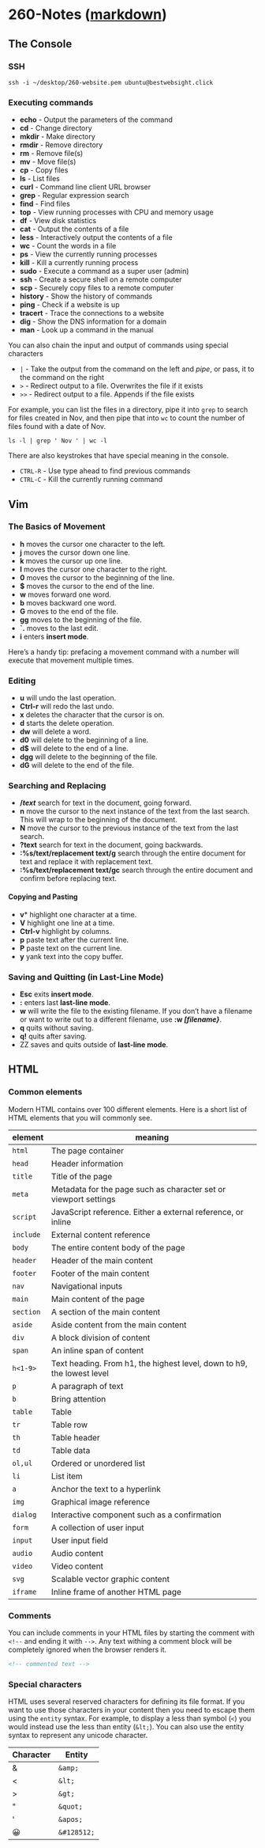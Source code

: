 # 260-Notes ([markdown](https://docs.github.com/en/get-started/writing-on-github/getting-started-with-writing-and-formatting-on-github/basic-writing-and-formatting-syntax))

## The Console
### SSH 
```
ssh -i ~/desktop/260-website.pem ubuntu@bestwebsight.click
```
### Executing commands

- **echo** - Output the parameters of the command
- **cd** - Change directory
- **mkdir** - Make directory
- **rmdir** - Remove directory
- **rm** - Remove file(s)
- **mv** - Move file(s)
- **cp** - Copy files
- **ls** - List files
- **curl** - Command line client URL browser
- **grep** - Regular expression search
- **find** - Find files
- **top** - View running processes with CPU and memory usage
- **df** - View disk statistics
- **cat** - Output the contents of a file
- **less** - Interactively output the contents of a file
- **wc** - Count the words in a file
- **ps** - View the currently running processes
- **kill** - Kill a currently running process
- **sudo** - Execute a command as a super user (admin)
- **ssh** - Create a secure shell on a remote computer
- **scp** - Securely copy files to a remote computer
- **history** - Show the history of commands
- **ping** - Check if a website is up
- **tracert** - Trace the connections to a website
- **dig** - Show the DNS information for a domain
- **man** - Look up a command in the manual

You can also chain the input and output of commands using special characters

- `|` - Take the output from the command on the left and _pipe_, or pass, it to the command on the right
- `>` - Redirect output to a file. Overwrites the file if it exists
- `>>` - Redirect output to a file. Appends if the file exists

For example, you can list the files in a directory, pipe it into `grep` to search for files created in Nov, and then pipe that into `wc` to count the number of files found with a date of Nov.

```
ls -l | grep ' Nov ' | wc -l
```

There are also keystrokes that have special meaning in the console.

- `CTRL-R` - Use type ahead to find previous commands
- `CTRL-C` - Kill the currently running command

## Vim
### The Basics of Movement
- **h** moves the cursor one character to the left.
- **j** moves the cursor down one line.
- **k** moves the cursor up one line.
- **l** moves the cursor one character to the right.
- **0** moves the cursor to the beginning of the line.
- **$** moves the cursor to the end of the line.
- **w** moves forward one word.
- **b** moves backward one word.
- **G** moves to the end of the file.
- **gg** moves to the beginning of the file.
- **`.** moves to the last edit.
- **i** enters __insert mode__.

Here’s a handy tip: prefacing a movement command with a number will execute that movement multiple times.

### Editing
- **u** will undo the last operation.
- **Ctrl-r** will redo the last undo.
- **x** deletes the character that the cursor is on.
- **d** starts the delete operation.
- **dw** will delete a word.
- **d0** will delete to the beginning of a line.
- **d$** will delete to the end of a line.
- **dgg** will delete to the beginning of the file.
- **dG** will delete to the end of the file.

### Searching and Replacing
- **/_text_** search for text in the document, going forward.
- **n** move the cursor to the next instance of the text from the last search. This will wrap to the beginning of the document.
- **N** move the cursor to the previous instance of the text from the last search.
- **?text** search for text in the document, going backwards.
- **:%s/text/replacement text/g** search through the entire document for text and replace it with replacement text.
- **:%s/text/replacement text/gc** search through the entire document and confirm before replacing text.
#### Copying and Pasting
- **v*** highlight one character at a time.
- **V** highlight one line at a time.
- **Ctrl-v** highlight by columns.
- **p** paste text after the current line.
- **P** paste text on the current line.
- **y** yank text into the copy buffer.

### Saving and Quitting (in Last-Line Mode)
- **Esc** exits __insert mode__.
- **:** enters last __last-line mode__.
- **w** will write the file to the existing filename. If you don’t have a filename or want to write out to a different filename, use **:w _[filename}_**.
- **q** quits without saving.
- **q!** quits after saving.
- ZZ saves and quits outside of __last-line mode__.

## HTML

### Common elements

Modern HTML contains over 100 different elements. Here is a short list of HTML elements that you will commonly see.

| element   | meaning                                                                |
| --------- | ---------------------------------------------------------------------- |
| `html`    | The page container                                                     |
| `head`    | Header information                                                     |
| `title`   | Title of the page                                                      |
| `meta`    | Metadata for the page such as character set or viewport settings       |
| `script`  | JavaScript reference. Either a external reference, or inline           |
| `include` | External content reference                                             |
| `body`    | The entire content body of the page                                    |
| `header`  | Header of the main content                                             |
| `footer`  | Footer of the main content                                             |
| `nav`     | Navigational inputs                                                    |
| `main`    | Main content of the page                                               |
| `section` | A section of the main content                                          |
| `aside`   | Aside content from the main content                                    |
| `div`     | A block division of content                                            |
| `span`    | An inline span of content                                              |
| `h<1-9>`  | Text heading. From h1, the highest level, down to h9, the lowest level |
| `p`       | A paragraph of text                                                    |
| `b`       | Bring attention                                                        |
| `table`   | Table                                                                  |
| `tr`      | Table row                                                              |
| `th`      | Table header                                                           |
| `td`      | Table data                                                             |
| `ol,ul`   | Ordered or unordered list                                              |
| `li`      | List item                                                              |
| `a`       | Anchor the text to a hyperlink                                         |
| `img`     | Graphical image reference                                              |
| `dialog`  | Interactive component such as a confirmation                           |
| `form`    | A collection of user input                                             |
| `input`   | User input field                                                       |
| `audio`   | Audio content                                                          |
| `video`   | Video content                                                          |
| `svg`     | Scalable vector graphic content                                        |
| `iframe`  | Inline frame of another HTML page                                      |

### Comments

You can include comments in your HTML files by starting the comment with `<!--` and ending it with `-->`. Any text withing a comment block will be completely ignored when the browser renders it.

```html
<!-- commented text -->
```

### Special characters

HTML uses several reserved characters for defining its file format. If you want to use those characters in your content then you need to escape them using the `entity` syntax. For example, to display a less than symbol (`<`) you would instead use the less than entity (`&lt;`). You can also use the entity syntax to represent any unicode character.

| Character | Entity      |
| --------- | ----------- |
| &amp;     | `&amp;`     |
| <         | `&lt;`      |
| >         | `&gt;`      |
| "         | `&quot;`    |
| '         | `&apos;`    |
| &#128512; | `&#128512;` |

